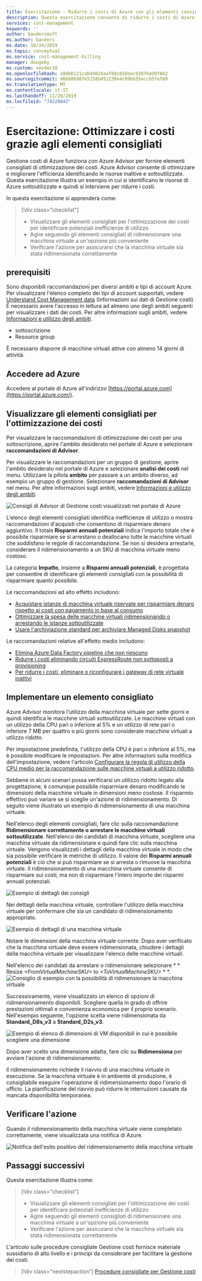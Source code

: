 ```yaml
---
title: Esercitazione - Ridurre i costi di Azure con gli elementi consigliati di ottimizzazione | Microsoft Docs
description: Questa esercitazione consente di ridurre i costi di Azure quando si agisce seguendo gli elementi consigliati di ottimizzazione.
services: cost-management
keywords: ''
author: bandersmsft
ms.author: banders
ms.date: 10/24/2019
ms.topic: conceptual
ms.service: cost-management-billing
manager: dougeby
ms.custom: seodec18
ms.openlocfilehash: a9dbb121cab49024aaf0dc65bbac938764d9f8b2
ms.sourcegitcommit: d6b68b907e5158b451239e4c09bb55eccb5fef89
ms.translationtype: MT
ms.contentlocale: it-IT
ms.lasthandoff: 11/20/2019
ms.locfileid: "74229842"
---
```

# <a name="tutorial-optimize-costs-from-recommendations"></a>Esercitazione: Ottimizzare i costi grazie agli elementi consigliati

Gestione costi di Azure funziona con Azure Advisor per fornire elementi consigliati di ottimizzazione dei costi. Azure Advisor consente di ottimizzare e migliorare l'efficienza identificando le risorse inattive e sottoutilizzate. Questa esercitazione illustra un esempio in cui si identificano le risorse di Azure sottoutilizzate e quindi si interviene per ridurre i costi.

In questa esercitazione si apprenderà come:

> [!div class="checklist"]
> * Visualizzare gli elementi consigliati per l'ottimizzazione dei costi per identificare potenziali inefficienze di utilizzo
> * Agire seguendo gli elementi consigliati di ridimensionare una macchina virtuale a un'opzione più conveniente
> * Verificare l'azione per assicurarsi che la macchina virtuale sia stata ridimensionata correttamente

## <a name="prerequisites"></a>prerequisiti
Sono disponibili raccomandazioni per diversi ambiti e tipi di account Azure. Per visualizzare l'elenco completo dei tipi di account supportati, vedere [Understand Cost Management data](understand-cost-mgt-data.md) (Informazioni sui dati di Gestione costi). È necessario avere l'accesso in lettura ad almeno uno degli ambiti seguenti per visualizzare i dati dei costi. Per altre informazioni sugli ambiti, vedere [Informazioni e utilizzo degli ambiti](understand-work-scopes.md).

- sottoscrizione
- Resource group

È necessario disporre di macchine virtuali attive con almeno 14 giorni di attività.

## <a name="sign-in-to-azure"></a>Accedere ad Azure
Accedere al portale di Azure all'indirizzo [https://portal.azure.com](https://portal.azure.com/).

## <a name="view-cost-optimization-recommendations"></a>Visualizzare gli elementi consigliati per l'ottimizzazione dei costi

Per visualizzare le raccomandazioni di ottimizzazione dei costi per una sottoscrizione, aprire l'ambito desiderato nel portale di Azure e selezionare **raccomandazioni di Advisor**.

Per visualizzare le raccomandazioni per un gruppo di gestione, aprire l'ambito desiderato nel portale di Azure e selezionare **analisi dei costi** nel menu. Utilizzare la pillola **ambito** per passare a un ambito diverso, ad esempio un gruppo di gestione. Selezionare **raccomandazioni di Advisor** nel menu. Per altre informazioni sugli ambiti, vedere [Informazioni e utilizzo degli ambiti](understand-work-scopes.md).

![Consigli di Advisor di Gestione costi visualizzati nel portale di Azure](./media/tutorial-acm-opt-recommendations/advisor-recommendations.png)

L'elenco degli elementi consigliati identifica inefficienze di utilizzo o mostra raccomandazioni d'acquisti che consentono di risparmiare denaro aggiuntivo. Il totale **Risparmi annuali potenziali** indica l'importo totale che è possibile risparmiare se si arrestano o deallocano tutte le macchine virtuali che soddisfano le regole di raccomandazione. Se non si desidera arrestarle, considerare il ridimensionamento a un SKU di macchina virtuale meno costoso.

La categoria **Impatto**, insieme a **Risparmi annuali potenziali**, è progettata per consentire di identificare gli elementi consigliati con la possibilità di risparmiare quanto possibile.

Le raccomandazioni ad alto effetto includono:
- [Acquistare istanze di macchina virtuale riservate per risparmiare denaro rispetto ai costi con pagamento in base al consumo](../advisor/advisor-cost-recommendations.md#buy-reserved-virtual-machine-instances-to-save-money-over-pay-as-you-go-costs)
- [Ottimizzare la spesa delle macchine virtuali ridimensionando o arrestando le istanze sottoutilizzate](../advisor/advisor-cost-recommendations.md#optimize-virtual-machine-spend-by-resizing-or-shutting-down-underutilized-instances)
- [Usare l'archiviazione standard per archiviare Managed Disks snapshot](../advisor/advisor-cost-recommendations.md#use-standard-snapshots-for-managed-disks)

Le raccomandazioni relative all'effetto medio includono:
- [Elimina Azure Data Factory pipeline che non riescono](../advisor/advisor-cost-recommendations.md#delete-azure-data-factory-pipelines-that-are-failing)
- [Ridurre i costi eliminando circuiti ExpressRoute non sottoposti a provisioning](../advisor/advisor-cost-recommendations.md#reduce-costs-by-eliminating-unprovisioned-expressroute-circuits)
- [Per ridurre i costi, eliminare o riconfigurare i gateway di rete virtuale inattivi](../advisor/advisor-cost-recommendations.md#reduce-costs-by-deleting-or-reconfiguring-idle-virtual-network-gateways)

## <a name="act-on-a-recommendation"></a>Implementare un elemento consigliato

Azure Advisor monitora l'utilizzo della macchina virtuale per sette giorni e quindi identifica le macchine virtuali sottoutilizzate. Le macchine virtuali con un utilizzo della CPU pari o inferiore al 5% e un utilizzo di rete pari o inferiore 7 MB per quattro o più giorni sono considerate macchine virtuali a utilizzo ridotto.

Per impostazione predefinita, l'utilizzo della CPU è pari o inferiore al 5%, ma è possibile modificare le impostazioni. Per altre informazioni sulla modifica dell'impostazione, vedere l'articolo [Configurare la regola di utilizzo della CPU medio per la raccomandazione sulle macchine virtuali a utilizzo ridotto](../advisor/advisor-get-started.md#configure-low-usage-vm-recommendation).

Sebbene in alcuni scenari possa verificarsi un utilizzo ridotto legato alla progettazione, è comunque possibile risparmiare denaro modificando le dimensioni della macchine virtuale in dimensioni meno costose. Il risparmio effettivo può variare se si sceglie un'azione di ridimensionamento. Di seguito viene illustrato un esempio di ridimensionamento di una macchina virtuale.

Nell'elenco degli elementi consigliati, fare clic sulla raccomandazione **Ridimensionare correttamente o arrestare le macchine virtuali sottoutilizzate**. Nell'elenco dei candidati di macchina virtuale, scegliere una macchina virtuale da ridimensionare e quindi fare clic sulla macchina virtuale. Vengono visualizzati i dettagli della macchina virtuale in modo che sia possibile verificare le metriche di utilizzo. Il valore dei **Risparmi annuali potenziali** è ciò che si può risparmiare se si arresta o rimuove la macchina virtuale. Il ridimensionamento di una macchina virtuale consente di risparmiare sui costi, ma non di risparmiare l'intero importo dei risparmi annuali potenziali.

![Esempio di dettagli dei consigli](./media/tutorial-acm-opt-recommendations/recommendation-details.png)

Nei dettagli della macchina virtuale, controllare l'utilizzo della macchina virtuale per confermare che sia un candidato di ridimensionamento appropriato.

![Esempio di dettagli di una macchina virtuale](./media/tutorial-acm-opt-recommendations/vm-details.png)

Notare le dimensioni della macchina virtuale corrente. Dopo aver verificato che la macchina virtuale deve essere ridimensionata, chiudere i dettagli della macchina virtuale per visualizzare l'elenco delle macchine virtuali.

Nell'elenco dei candidati da arrestare o ridimensionare selezionare * * Resize *&lt;FromVirtualMachineSKU&gt;* to *&lt;ToVirtualMachineSKU&gt;* * *.
![Consiglio di esempio con la possibilità di ridimensionare la macchina virtuale](./media/tutorial-acm-opt-recommendations/resize-vm.png)

Successivamente, viene visualizzato un elenco di opzioni di ridimensionamento disponibili. Scegliere quella in grado di offrire prestazioni ottimali e convenienza economica per il proprio scenario. Nell'esempio seguente, l'opzione scelta viene ridimensionata da **Standard_D8s_v3** a **Standard_D2s_v3**.

![Esempio di elenco di dimensioni di VM disponibili in cui è possibile scegliere una dimensione](./media/tutorial-acm-opt-recommendations/choose-size.png)

Dopo aver scelto una dimensione adatta, fare clic su **Ridimensiona** per avviare l'azione di ridimensionamento.

Il ridimensionamento richiede il riavvio di una macchina virtuale in esecuzione. Se la macchina virtuale è in ambiente di produzione, è consigliabile eseguire l'operazione di ridimensionamento dopo l'orario di ufficio. La pianificazione del riavvio può ridurre le interruzioni causate da mancata disponibilità temporanea.

## <a name="verify-the-action"></a>Verificare l'azione

Quando il ridimensionamento della macchina virtuale viene completato correttamente, viene visualizzata una notifica di Azure.

![Notifica dell'esito positivo del ridimensionamento della macchina virtuale](./media/tutorial-acm-opt-recommendations/resized-notification.png)

## <a name="next-steps"></a>Passaggi successivi

Questa esercitazione illustra come:

> [!div class="checklist"]
> * Visualizzare gli elementi consigliati per l'ottimizzazione dei costi per identificare potenziali inefficienze di utilizzo
> * Agire seguendo gli elementi consigliati di ridimensionare una macchina virtuale a un'opzione più conveniente
> * Verificare l'azione per assicurarsi che la macchina virtuale sia stata ridimensionata correttamente

L'articolo sulle procedure consigliate Gestione costi fornisce materiale sussidiario di alto livello e i principi da considerare per facilitare la gestione dei costi.

> [!div class="nextstepaction"]
> [Procedure consigliate per Gestione costi](cost-mgt-best-practices.md)
